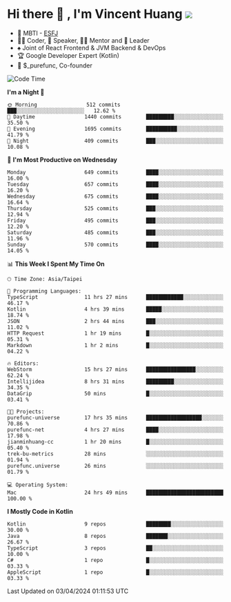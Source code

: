 # Hi there 👋 , I'm Vincent Huang ![](https://komarev.com/ghpvc/?username=Jian-Min-Huang)
- 👀 MBTI - [ESFJ](https://www.16personalities.com/esfj-personality)
- 👨‍💻 Coder, 🎤 Speaker, 👨‍🏫 Mentor and 🚀 Leader
- ♠️ Joint of React Frontend & JVM Backend & DevOps
- 🏆 Google Developer Expert (Kotlin)
- 💼 $_purefunc, Co-founder

<!--START_SECTION:waka-->
![Code Time](http://img.shields.io/badge/Code%20Time-3%2C585%20hrs%203%20mins-blue)

**I'm a Night 🦉** 

```text
🌞 Morning                512 commits         ███░░░░░░░░░░░░░░░░░░░░░░   12.62 % 
🌆 Daytime                1440 commits        █████████░░░░░░░░░░░░░░░░   35.50 % 
🌃 Evening                1695 commits        ██████████░░░░░░░░░░░░░░░   41.79 % 
🌙 Night                  409 commits         ███░░░░░░░░░░░░░░░░░░░░░░   10.08 % 
```
📅 **I'm Most Productive on Wednesday** 

```text
Monday                   649 commits         ████░░░░░░░░░░░░░░░░░░░░░   16.00 % 
Tuesday                  657 commits         ████░░░░░░░░░░░░░░░░░░░░░   16.20 % 
Wednesday                675 commits         ████░░░░░░░░░░░░░░░░░░░░░   16.64 % 
Thursday                 525 commits         ███░░░░░░░░░░░░░░░░░░░░░░   12.94 % 
Friday                   495 commits         ███░░░░░░░░░░░░░░░░░░░░░░   12.20 % 
Saturday                 485 commits         ███░░░░░░░░░░░░░░░░░░░░░░   11.96 % 
Sunday                   570 commits         ████░░░░░░░░░░░░░░░░░░░░░   14.05 % 
```


📊 **This Week I Spent My Time On** 

```text
🕑︎ Time Zone: Asia/Taipei

💬 Programming Languages: 
TypeScript               11 hrs 27 mins      ████████████░░░░░░░░░░░░░   46.17 % 
Kotlin                   4 hrs 39 mins       █████░░░░░░░░░░░░░░░░░░░░   18.74 % 
JSON                     2 hrs 44 mins       ███░░░░░░░░░░░░░░░░░░░░░░   11.02 % 
HTTP Request             1 hr 19 mins        █░░░░░░░░░░░░░░░░░░░░░░░░   05.31 % 
Markdown                 1 hr 2 mins         █░░░░░░░░░░░░░░░░░░░░░░░░   04.22 % 

🔥 Editors: 
WebStorm                 15 hrs 27 mins      ████████████████░░░░░░░░░   62.24 % 
Intellijidea             8 hrs 31 mins       █████████░░░░░░░░░░░░░░░░   34.35 % 
DataGrip                 50 mins             █░░░░░░░░░░░░░░░░░░░░░░░░   03.41 % 

🐱‍💻 Projects: 
purefunc-universe        17 hrs 35 mins      ██████████████████░░░░░░░   70.86 % 
purefunc-net             4 hrs 27 mins       ████░░░░░░░░░░░░░░░░░░░░░   17.98 % 
jianminhuang-cc          1 hr 20 mins        █░░░░░░░░░░░░░░░░░░░░░░░░   05.40 % 
trek-bu-metrics          28 mins             ░░░░░░░░░░░░░░░░░░░░░░░░░   01.94 % 
purefunc.universe        26 mins             ░░░░░░░░░░░░░░░░░░░░░░░░░   01.79 % 

💻 Operating System: 
Mac                      24 hrs 49 mins      █████████████████████████   100.00 % 
```

**I Mostly Code in Kotlin** 

```text
Kotlin                   9 repos             ████████░░░░░░░░░░░░░░░░░   30.00 % 
Java                     8 repos             ███████░░░░░░░░░░░░░░░░░░   26.67 % 
TypeScript               3 repos             ██░░░░░░░░░░░░░░░░░░░░░░░   10.00 % 
C#                       1 repo              █░░░░░░░░░░░░░░░░░░░░░░░░   03.33 % 
AppleScript              1 repo              █░░░░░░░░░░░░░░░░░░░░░░░░   03.33 % 
```




 Last Updated on 03/04/2024 01:11:53 UTC
<!--END_SECTION:waka-->
